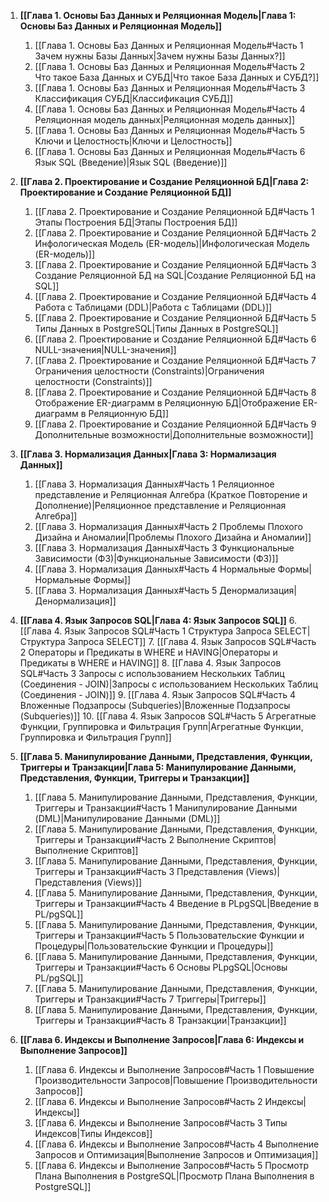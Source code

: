 1.  **[[Глава 1. Основы Баз Данных и Реляционная Модель|Глава 1: Основы Баз Данных и Реляционная Модель]]**
    1.  [[Глава 1. Основы Баз Данных и Реляционная Модель#Часть 1 Зачем нужны Базы Данных|Зачем нужны Базы Данных?]]
    2.  [[Глава 1. Основы Баз Данных и Реляционная Модель#Часть 2 Что такое База Данных и СУБД|Что такое База Данных и СУБД?]]
    3.  [[Глава 1. Основы Баз Данных и Реляционная Модель#Часть 3 Классификация СУБД|Классификация СУБД]]
    4.  [[Глава 1. Основы Баз Данных и Реляционная Модель#Часть 4 Реляционная модель данных|Реляционная модель данных]]
    5.  [[Глава 1. Основы Баз Данных и Реляционная Модель#Часть 5 Ключи и Целостность|Ключи и Целостность]]
    6.  [[Глава 1. Основы Баз Данных и Реляционная Модель#Часть 6 Язык SQL (Введение)|Язык SQL (Введение)]]

2.  **[[Глава 2. Проектирование и Создание Реляционной БД|Глава 2: Проектирование и Создание Реляционной БД]]**
    1.  [[Глава 2. Проектирование и Создание Реляционной БД#Часть 1 Этапы Построения БД|Этапы Построения БД]]
    2.  [[Глава 2. Проектирование и Создание Реляционной БД#Часть 2 Инфологическая Модель (ER-модель)|Инфологическая Модель (ER-модель)]]
    3.  [[Глава 2. Проектирование и Создание Реляционной БД#Часть 3 Создание Реляционной БД на SQL|Создание Реляционной БД на SQL]]
    4.  [[Глава 2. Проектирование и Создание Реляционной БД#Часть 4 Работа с Таблицами (DDL)|Работа с Таблицами (DDL)]]
    5.  [[Глава 2. Проектирование и Создание Реляционной БД#Часть 5 Типы Данных в PostgreSQL|Типы Данных в PostgreSQL]]
    6.  [[Глава 2. Проектирование и Создание Реляционной БД#Часть 6 NULL-значения|NULL-значения]]
    7.  [[Глава 2. Проектирование и Создание Реляционной БД#Часть 7 Ограничения целостности (Constraints)|Ограничения целостности (Constraints)]]
    8.  [[Глава 2. Проектирование и Создание Реляционной БД#Часть 8 Отображение ER-диаграмм в Реляционную БД|Отображение ER-диаграмм в Реляционную БД]]
    9.  [[Глава 2. Проектирование и Создание Реляционной БД#Часть 9 Дополнительные возможности|Дополнительные возможности]]

3.  **[[Глава 3. Нормализация Данных|Глава 3: Нормализация Данных]]**
    1.  [[Глава 3. Нормализация Данных#Часть 1 Реляционное представление и Реляционная Алгебра (Краткое Повторение и Дополнение)|Реляционное представление и Реляционная Алгебра]]
    2.  [[Глава 3. Нормализация Данных#Часть 2 Проблемы Плохого Дизайна и Аномалии|Проблемы Плохого Дизайна и Аномалии]]
    3.  [[Глава 3. Нормализация Данных#Часть 3 Функциональные Зависимости (ФЗ)|Функциональные Зависимости (ФЗ)]]
    4.  [[Глава 3. Нормализация Данных#Часть 4 Нормальные Формы|Нормальные Формы]]
    5.  [[Глава 3. Нормализация Данных#Часть 5 Денормализация|Денормализация]]

4.  **[[Глава 4. Язык Запросов SQL|Глава 4: Язык Запросов SQL]]**
    6.  [[Глава 4. Язык Запросов SQL#Часть 1 Структура Запроса SELECT|Структура Запроса SELECT]]
    7.  [[Глава 4. Язык Запросов SQL#Часть 2 Операторы и Предикаты в WHERE и HAVING|Операторы и Предикаты в WHERE и HAVING]]
    8.  [[Глава 4. Язык Запросов SQL#Часть 3 Запросы с использованием Нескольких Таблиц (Соединения - JOIN)|Запросы с использованием Нескольких Таблиц (Соединения - JOIN)]]
    9.  [[Глава 4. Язык Запросов SQL#Часть 4 Вложенные Подзапросы (Subqueries)|Вложенные Подзапросы (Subqueries)]]
    10.  [[Глава 4. Язык Запросов SQL#Часть 5 Агрегатные Функции, Группировка и Фильтрация Групп|Агрегатные Функции, Группировка и Фильтрация Групп]]

5.  **[[Глава 5. Манипулирование Данными, Представления, Функции, Триггеры и Транзакции|Глава 5: Манипулирование Данными, Представления, Функции, Триггеры и Транзакции]]**
    1.  [[Глава 5. Манипулирование Данными, Представления, Функции, Триггеры и Транзакции#Часть 1 Манипулирование Данными (DML)|Манипулирование Данными (DML)]]
    2.  [[Глава 5. Манипулирование Данными, Представления, Функции, Триггеры и Транзакции#Часть 2 Выполнение Скриптов|Выполнение Скриптов]]
    3.  [[Глава 5. Манипулирование Данными, Представления, Функции, Триггеры и Транзакции#Часть 3 Представления (Views)|Представления (Views)]]
    4.  [[Глава 5. Манипулирование Данными, Представления, Функции, Триггеры и Транзакции#Часть 4 Введение в PLpgSQL|Введение в PL/pgSQL]]
    5.  [[Глава 5. Манипулирование Данными, Представления, Функции, Триггеры и Транзакции#Часть 5 Пользовательские Функции и Процедуры|Пользовательские Функции и Процедуры]]
    6.  [[Глава 5. Манипулирование Данными, Представления, Функции, Триггеры и Транзакции#Часть 6 Основы PLpgSQL|Основы PL/pgSQL]]
    7.  [[Глава 5. Манипулирование Данными, Представления, Функции, Триггеры и Транзакции#Часть 7 Триггеры|Триггеры]]
    8.  [[Глава 5. Манипулирование Данными, Представления, Функции, Триггеры и Транзакции#Часть 8 Транзакции|Транзакции]]

6.  **[[Глава 6. Индексы и Выполнение Запросов|Глава 6: Индексы и Выполнение Запросов]]**
    1.  [[Глава 6. Индексы и Выполнение Запросов#Часть 1 Повышение Производительности Запросов|Повышение Производительности Запросов]]
    2.  [[Глава 6. Индексы и Выполнение Запросов#Часть 2 Индексы|Индексы]]
    3.  [[Глава 6. Индексы и Выполнение Запросов#Часть 3 Типы Индексов|Типы Индексов]]
    4.  [[Глава 6. Индексы и Выполнение Запросов#Часть 4 Выполнение Запросов и Оптимизация|Выполнение Запросов и Оптимизация]]
    5.  [[Глава 6. Индексы и Выполнение Запросов#Часть 5 Просмотр Плана Выполнения в PostgreSQL|Просмотр Плана Выполнения в PostgreSQL]]
